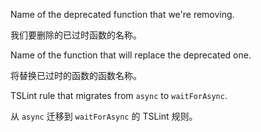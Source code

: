 Name of the deprecated function that we're removing.

我们要删除的已过时函数的名称。

Name of the function that will replace the deprecated one.

将替换已过时的函数的函数名称。

TSLint rule that migrates from `async` to `waitForAsync`.

从 `async` 迁移到 `waitForAsync` 的 TSLint 规则。